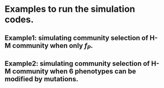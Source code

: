 # Examples to run the simulation codes.
## Example1: simulating community selection of H-M community when only *f<sub>P</sub>*.
## Example2: simulating community selection of H-M community when 6 phenotypes can be modified by mutations.
